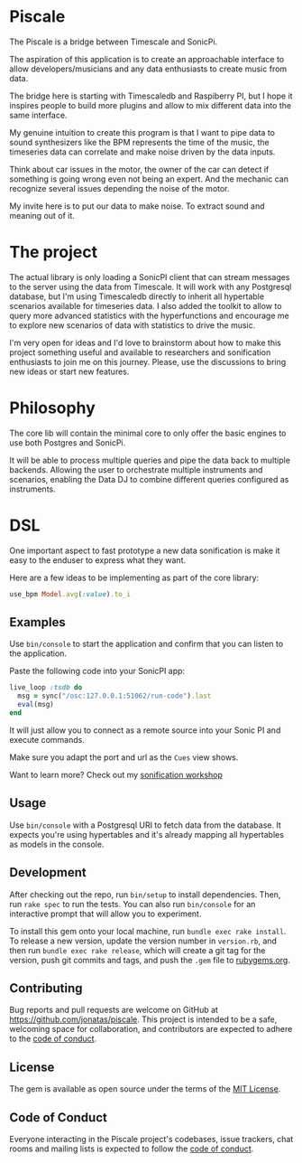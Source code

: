 # Piscale

The Piscale is a bridge between Timescale and SonicPi.

The aspiration of this application is to create an approachable interface
to allow developers/musicians and any data enthusiasts to create music from
data.

The bridge here is starting with Timescaledb and Raspiberry PI, but I hope it
inspires people to build more plugins and allow to mix different data into the
same interface.

My genuine intuition to create this program is that I want to pipe data to sound
synthesizers like the BPM represents the time of the music, the timeseries data
can correlate and make noise driven by the data inputs.

Think about car issues in the motor, the owner of the car can detect if something
is going wrong even not being an expert. And the mechanic can recognize several
issues depending the noise of the motor.

My invite here is to put our data to make noise. To extract sound and meaning
out of it.

# The project

The actual library is only loading a SonicPI client that can stream messages to
the server using the data from Timescale. It will work with any Postgresql
database, but I'm using Timescaledb directly to inherit all hypertable scenarios
available for timeseries data. I also added the toolkit to allow to query more 
advanced statistics with the hyperfunctions and encourage me to explore new
scenarios of data with statistics to drive the music.

I'm very open for ideas and I'd love to brainstorm about how to make this
project something useful and available to researchers and sonification
enthusiasts to join me on this journey. Please, use the discussions to bring new
ideas or start new features.

# Philosophy

The core lib will contain the minimal core to only offer the basic engines to
use both Postgres and SonicPi.

It will be able to process multiple queries and pipe the data back to multiple
backends. Allowing the user to orchestrate multiple instruments and scenarios,
enabling the Data DJ to combine different queries configured as instruments.

# DSL

One important aspect to fast prototype a new data sonification is make it easy
to the enduser to express what they want.

Here are a few ideas to be implementing as part of the core library:

```ruby
use_bpm Model.avg(:value).to_i
```

## Examples

Use `bin/console` to start the application and confirm that you can listen to
the application.


Paste the following code into your SonicPI app:

```ruby
live_loop :tsdb do
  msg = sync("/osc:127.0.0.1:51062/run-code").last
  eval(msg)
end
```

It will just allow you to connect as a remote source into your Sonic PI and
execute commands.

Make sure you adapt the port and url as the `Cues` view shows.

Want to learn more? Check out my [sonification workshop](https://github.com/jonatas/sonification-workshop)

## Usage

Use `bin/console` with a Postgresql URI to fetch data from the database. It
expects you're using hypertables and it's already mapping all hypertables as
models in the console.

## Development

After checking out the repo, run `bin/setup` to install dependencies. Then, run `rake spec` to run the tests. You can also run `bin/console` for an interactive prompt that will allow you to experiment.

To install this gem onto your local machine, run `bundle exec rake install`. To release a new version, update the version number in `version.rb`, and then run `bundle exec rake release`, which will create a git tag for the version, push git commits and tags, and push the `.gem` file to [rubygems.org](https://rubygems.org).

## Contributing

Bug reports and pull requests are welcome on GitHub at https://github.com/jonatas/piscale. This project is intended to be a safe, welcoming space for collaboration, and contributors are expected to adhere to the [code of conduct](https://github.com/jonatas/piscale/blob/master/CODE_OF_CONDUCT.md).


## License

The gem is available as open source under the terms of the [MIT License](https://opensource.org/licenses/MIT).

## Code of Conduct

Everyone interacting in the Piscale project's codebases, issue trackers, chat rooms and mailing lists is expected to follow the [code of conduct](https://github.com/jonatas/piscale/blob/master/CODE_OF_CONDUCT.md).
